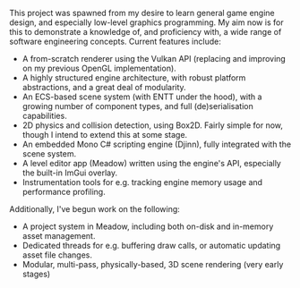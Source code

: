 This project was spawned from my desire to learn general game engine design, and especially low-level graphics programming. My aim now is for this to demonstrate a knowledge of, and proficiency with, a wide range of software engineering concepts. Current features include:
 - A from-scratch renderer using the Vulkan API (replacing and improving on my previous OpenGL implementation).
 - A highly structured engine architecture, with robust platform abstractions, and a great deal of modularity.
 - An ECS-based scene system (with ENTT under the hood), with a growing number of component types, and full (de)serialisation capabilities.
 - 2D physics and collision detection, using Box2D. Fairly simple for now, though I intend to extend this at some stage.
 - An embedded Mono C# scripting engine (Djinn), fully integrated with the scene system.
 - A level editor app (Meadow) written using the engine's API, especially the built-in ImGui overlay.
 - Instrumentation tools for e.g. tracking engine memory usage and performance profiling.

Additionally, I've begun work on the following:
- A project system in Meadow, including both on-disk and in-memory asset management.
- Dedicated threads for e.g. buffering draw calls, or automatic updating asset file changes. 
- Modular, multi-pass, physically-based, 3D scene rendering (very early stages)
